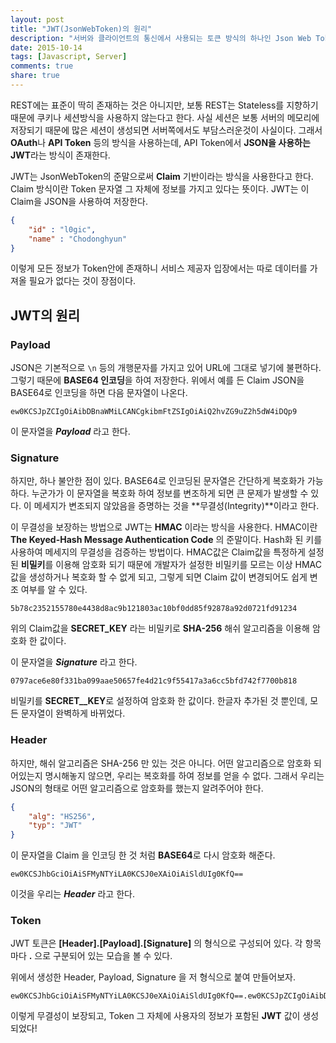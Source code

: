 ```yaml
---
layout: post
title: "JWT(JsonWebToken)의 원리"
description: "서버와 클라이언트의 통신에서 사용되는 토큰 방식의 하나인 Json Web Token."
date: 2015-10-14
tags: [Javascript, Server]
comments: true
share: true
---
```

REST에는 표준이 딱히 존재하는 것은 아니지만, 보통 REST는 Stateless를 지향하기 때문에 쿠키나 세션방식을 사용하지 않는다고 한다. 사실 세션은 보통 서버의 메모리에 저장되기 때문에 많은 세션이 생성되면 서버쪽에서도 부담스러운것이 사실이다. 그래서 **OAuth**나 **API Token** 등의 방식을 사용하는데, API Token에서 **JSON을 사용하는 JWT**라는 방식이 존재한다.

JWT는 JsonWebToken의 준말으로써 **Claim** 기반이라는 방식을 사용한다고 한다. Claim 방식이란 Token 문자열 그 자체에 정보를 가지고 있다는 뜻이다. JWT는 이 Claim을 JSON을 사용하여 저장한다.

~~~JSON
{
	"id" : "l0gic",
	"name" : "Chodonghyun"
}
~~~

이렇게 모든 정보가 Token안에 존재하니 서비스 제공자 입장에서는 따로 데이터를 가져올 필요가 없다는 것이 장점이다.

## JWT의 원리

### Payload

JSON은 기본적으로 `\n` 등의 개행문자를 가지고 있어 URL에 그대로 넣기에 불편하다. 그렇기 때문에 **BASE64 인코딩**을 하여 저장한다. 위에서 예를 든 Claim JSON을 BASE64로 인코딩을 하면 다음 문자열이 나온다.

~~~
ew0KCSJpZCIgOiAibDBnaWMiLCANCgkibmFtZSIgOiAiQ2hvZG9uZ2h5dW4iDQp9
~~~

이 문자열을 ***Payload*** 라고 한다.

### Signature

하지만, 하나 불안한 점이 있다. BASE64로 인코딩된 문자열은 간단하게 복호화가 가능하다. 누군가가 이 문자열을 복호화 하여 정보를 변조하게 되면 큰 문제가 발생할 수 있다. 이 메세지가 변조되지 않았음을 증명하는 것을 **무결성(Integrity)**이라고 한다.

이 무결성을 보장하는 방법으로 JWT는 **HMAC** 이라는 방식을 사용한다. HMAC이란 **The Keyed-Hash Message Authentication Code** 의 준말이다. Hash화 된 키를 사용하여 메세지의 무결성을 검증하는 방법이다. HMAC값은 Claim값을  특정하게 설정된 **비밀키**를 이용해 암호화 되기 때문에 개발자가 설정한 비밀키를 모르는 이상 HMAC값을 생성하거나 복호화 할 수 없게 되고, 그렇게 되면 Claim 값이 변경되어도 쉽게 변조 여부를 알 수 있다.

~~~
5b78c2352155780e4438d8ac9b121803ac10bf0dd85f92878a92d0721fd91234
~~~

위의 Claim값을 **SECRET_KEY** 라는 비밀키로 **SHA-256** 해쉬 알고리즘을 이용해 암호화 한 값이다.

이 문자열을 ***Signature*** 라고 한다.

~~~
0797ace6e80f331ba099aae50657fe4d21c9f55417a3a6cc5bfd742f7700b818
~~~

비밀키를 **SECRET__KEY**로 설정하여 암호화 한 값이다. 한글자 추가된 것 뿐인데, 모든 문자열이 완벽하게 바뀌었다.

### Header

하지만, 해쉬 알고리즘은 SHA-256 만 있는 것은 아니다. 어떤 알고리즘으로 암호화 되어있는지 명시해놓지 않으면, 우리는 복호화를 하여 정보를 얻을 수 없다. 그래서 우리는 JSON의 형태로 어떤 알고리즘으로 암호화를 했는지 알려주어야 한다.

~~~JSON
{
	"alg": "HS256",
	"typ": "JWT"
}
~~~

이 문자열을 Claim 을 인코딩 한 것 처럼 **BASE64**로 다시 암호화 해준다.

~~~
ew0KCSJhbGciOiAiSFMyNTYiLA0KCSJ0eXAiOiAiSldUIg0KfQ==
~~~

이것을 우리는 ***Header*** 라고 한다.

### Token

JWT 토큰은 **[Header].[Payload].[Signature]** 의 형식으로 구성되어 있다. 각 항목마다 **.** 으로 구분되어 있는 모습을 볼 수 있다.

위에서 생성한 Header, Payload, Signature 을 저 형식으로 붙여 만들어보자.

~~~
ew0KCSJhbGciOiAiSFMyNTYiLA0KCSJ0eXAiOiAiSldUIg0KfQ==.ew0KCSJpZCIgOiAibDBnaWMiLCANCgkibmFtZSIgOiAiQ2hvZG9uZ2h5dW4iDQp9.0797ace6e80f331ba09aae50657fe4d21c9f55417a3a6cc5bfd742f7700b818
~~~

이렇게 무결성이 보장되고, Token 그 자체에 사용자의 정보가 포함된 **JWT** 값이 생성되었다!
